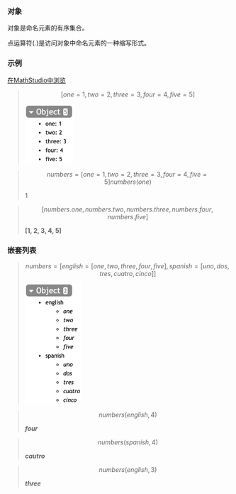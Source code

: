 ### 对象

对象是命名元素的有序集合。

点运算符(.)是访问对象中命名元素的一种缩写形式。

### 示例

[在MathStudio中浏览](http://mathstud.io/?input[0]=W29uZT0xLHR3bz0yLHRocmVlPTMsZm91cj00LGZpdmU9NV0%3D&input[1]=bnVtYmVycz1bb25lPTEsdHdvPTIsdGhyZWU9Myxmb3VyPTQsZml2ZT01XQ0KbnVtYmVycyhvbmUp&input[2]=W251bWJlcnMub25lLCBudW1iZXJzLnR3bywgbnVtYmVycy50aHJlZSwgbnVtYmVycy5mb3VyLCBudW1iZXJzLmZpdmVd&input[3]=bnVtYmVycz1bZW5nbGlzaD1bb25lLHR3byx0aHJlZSxmb3VyLGZpdmVdLHNwYW5pc2g9W3Vubyxkb3MsdHJlcyxjdWF0cm8sY2luY29dXQ%3D%3D&input[4]=bnVtYmVycyhlbmdsaXNoLCA0KQ%3D%3D&input[5]=bnVtYmVycyhzcGFuaXNoLCA0KQ%3D%3D&input[6]=bnVtYmVycyhlbmdsaXNoLCAzKQ%3D%3D)

> ```math
> [one=1, two=2, three=3, four=4, five=5]
> ```
>
> <img src="../_media/Scripts/Objects/graphing_00.png" alt="graphing_00" style="zoom:50%;" />

> ```math
> numbers = [one=1, two=2, three=3, four=4, five=5]
> numbers(one)
> ```
>
> $1$

> ```math
> [numbers.one, numbers.two, numbers.three, numbers.four, numbers.five]
> ```
>
> **[1, 2, 3, 4, 5]**

### 嵌套列表

> ```math
> numbers = [english=[one, two, three, four, five], spanish=[uno, dos, tres, cuatro, cinco]]
> ```
>
> <img src="../_media/Scripts/Objects/graphing_01.png" alt="graphing_01" style="zoom:50%;" />

> ```math
> numbers(english, 4)
> ```
>
> ***four***

> ```math
> numbers(spanish, 4)
> ```
>
> ***cautro***

> ```math
> numbers(english, 3)
> ```
>
> ***three***
